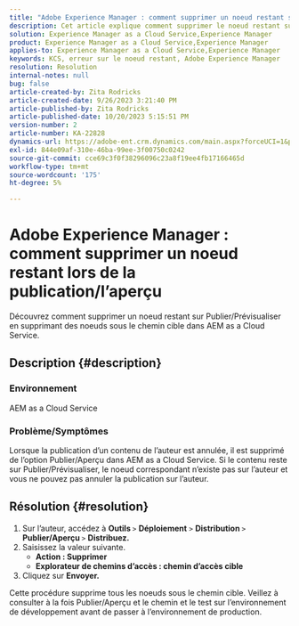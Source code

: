 ```yaml
---
title: "Adobe Experience Manager : comment supprimer un noeud restant sur Publier/Aperçu"
description: Cet article explique comment supprimer le noeud restant sur Publier/Aperçu.
solution: Experience Manager as a Cloud Service,Experience Manager
product: Experience Manager as a Cloud Service,Experience Manager
applies-to: Experience Manager as a Cloud Service,Experience Manager
keywords: KCS, erreur sur le noeud restant, Adobe Experience Manager
resolution: Resolution
internal-notes: null
bug: false
article-created-by: Zita Rodricks
article-created-date: 9/26/2023 3:21:40 PM
article-published-by: Zita Rodricks
article-published-date: 10/20/2023 5:15:51 PM
version-number: 2
article-number: KA-22828
dynamics-url: https://adobe-ent.crm.dynamics.com/main.aspx?forceUCI=1&pagetype=entityrecord&etn=knowledgearticle&id=b0a2895e-805c-ee11-be6f-6045bd006b4b
exl-id: 844e09af-310e-46ba-99ee-3f00750c0242
source-git-commit: cce69c3f0f38296096c23a8f19ee4fb17166465d
workflow-type: tm+mt
source-wordcount: '175'
ht-degree: 5%

---
```


# Adobe Experience Manager : comment supprimer un noeud restant lors de la publication/l’aperçu


Découvrez comment supprimer un noeud restant sur Publier/Prévisualiser en supprimant des noeuds sous le chemin cible dans AEM as a Cloud Service.

## Description {#description}


### <b>Environnement</b>

AEM as a Cloud Service



### <b>Problème/Symptômes</b>

Lorsque la publication d’un contenu de l’auteur est annulée, il est supprimé de l’option Publier/Aperçu dans AEM as a Cloud Service. Si le contenu reste sur Publier/Prévisualiser, le noeud correspondant n’existe pas sur l’auteur et vous ne pouvez pas annuler la publication sur l’auteur.






## Résolution {#resolution}


1. Sur l’auteur, accédez à <b>Outils </b>`>`  <b>Déploiement</b> `>` <b> Distribution </b>`>`  <b>Publier/Aperçu </b>`>`  <b>Distribuez.</b>
2. Saisissez la valeur suivante.
   - <b>Action : Supprimer</b>
   - <b>Explorateur de chemins d’accès : chemin d’accès cible</b>
3. Cliquez sur <b>Envoyer.</b>


Cette procédure supprime tous les noeuds sous le chemin cible. Veillez à consulter à la fois Publier/Aperçu et le chemin et le test sur l’environnement de développement avant de passer à l’environnement de production.
